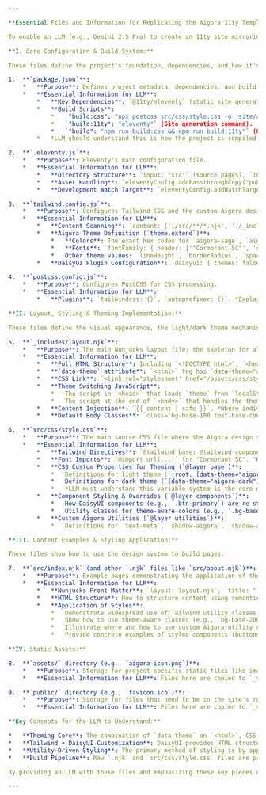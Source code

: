 ```yaml
---

**Essential Files and Information for Replicating the Aigora 11ty Template Style with an LLM**

To enable an LLM (e.g., Gemini 2.5 Pro) to create an 11ty site mirroring the style and functionality of the Aigora template, the following files and the information they contain are essential. The LLM should be instructed not just on the content of these files, but also on their interdependencies and the overall design philosophy they represent.

**I. Core Configuration & Build System:**

These files define the project's foundation, dependencies, and how it's built.

1.  **`package.json`**:
    *   **Purpose**: Defines project metadata, dependencies, and build scripts.
    *   **Essential Information for LLM**:
        *   **Key Dependencies**: `@11ty/eleventy` (static site generator), `tailwindcss` (CSS framework), `daisyui` (Tailwind component library), `postcss`, `autoprefixer` (CSS processing). *LLM must know these technologies are in use.*
        *   **Build Scripts**:
            *   `"build:css": "npx postcss src/css/style.css -o _site/assets/css/style.css"` (CSS compilation command).
            *   `"build:11ty": "eleventy"` (Site generation command).
            *   `"build": "npm run build:css && npm run build:11ty"` (Overall build orchestration).
        *   *LLM should understand this is how the project is compiled from source to a deployable site.*

2.  **`.eleventy.js`**:
    *   **Purpose**: Eleventy's main configuration file.
    *   **Essential Information for LLM**:
        *   **Directory Structure**: `input: "src"` (source pages), `includes: "../_includes"` (layouts/partials), `output: "_site"` (build destination). *Crucial for file organization.*
        *   **Asset Handling**: `eleventyConfig.addPassthroughCopy("public");` and `eleventyConfig.addPassthroughCopy("assets");`. *How static assets are managed.*
        *   **Development Watch Target**: `eleventyConfig.addWatchTarget("src/css/style.css");`.

3.  **`tailwind.config.js`**:
    *   **Purpose**: Configures Tailwind CSS and the custom Aigora design system tokens. **This is a cornerstone of the site's visual style.**
    *   **Essential Information for LLM**:
        *   **Content Scanning**: `content: ['./src/**/*.njk', './_includes/**/*.njk']`. *Tells Tailwind where to find class usage.*
        *   **Aigora Theme Definition (`theme.extend`)**:
            *   **Colors**: The exact hex codes for `aigora-sage`, `aigora-lavender`, `aigora-fog`, `aigora-charcoal`, `aigora-slate`, etc. *LLM must use these specific colors.*
            *   **Fonts**: `fontFamily: { header: ['"Cormorant SC"', 'serif'], body: ['Roboto', 'sans-serif'], meta: ['"Roboto Condensed"', 'sans-serif'] }`. *LLM must use these specific font stacks.*
            *   Other theme values: `lineHeight`, `borderRadius`, `spacing`, `maxWidth`.
        *   **DaisyUI Plugin Configuration**: `daisyui: { themes: false, base: false, styled: true, utils: true }`. *Key for LLM: DaisyUI components are used but are styled by the Aigora theme, not DaisyUI's built-in themes.*

4.  **`postcss.config.js`**:
    *   **Purpose**: Configures PostCSS for CSS processing.
    *   **Essential Information for LLM**:
        *   **Plugins**: `tailwindcss: {}`, `autoprefixer: {}`. *Explains how Tailwind directives are processed and browser prefixes are added.*

**II. Layout, Styling & Theming Implementation:**

These files define the visual appearance, the light/dark theme mechanism, and the overall page structure.

5.  **`_includes/layout.njk`**:
    *   **Purpose**: The main Nunjucks layout file; the skeleton for all pages.
    *   **Essential Information for LLM**:
        *   **Full HTML Structure**: Including `<!DOCTYPE html>`, `<head>`, `<body>`.
        *   **`data-theme` attribute**: `<html>` tag has `data-theme="aigora"` by default.
        *   **CSS Link**: `<link rel="stylesheet" href="/assets/css/style.css">`. *How compiled styles are applied.*
        *   **Theme Switching JavaScript**:
            *   The script in `<head>` that loads `theme` from `localStorage` and applies it to `document.documentElement`. *Essential for theme persistence and avoiding FOUC.*
            *   The script at the end of `<body>` that handles the theme toggle button (`#theme-toggle`), updates `data-theme` on `<html>`, and saves to `localStorage`. *Essential for user-interactive theme switching.*
        *   **Content Injection**: `{{ content | safe }}`. *Where individual page content goes.*
        *   **Default Body Classes**: `class='bg-base-100 text-base-content font-body leading-relaxed'` demonstrating use of theme-aware utility classes.

6.  **`src/css/style.css`**:
    *   **Purpose**: The main source CSS file where the Aigora design system's look and feel, including the dual-theme system, is implemented. **This is critically important for the visual style.**
    *   **Essential Information for LLM**:
        *   **Tailwind Directives**: `@tailwind base; @tailwind components; @tailwind utilities;`.
        *   **Font Imports**: `@import url(...)` for "Cormorant SC", "Roboto", "Roboto Condensed".
        *   **CSS Custom Properties for Theming (`@layer base`)**:
            *   Definitions for light theme (`:root, [data-theme="aigora"]`) with variables like `--color-primary: #5FB96A;`, `--color-base-100: #EDEDED;`, `--color-base-content: #1E1E1E;`, etc., for all Aigora colors.
            *   Definitions for dark theme (`[data-theme="aigora-dark"]`) with corresponding variables like `--color-base-100: #1A1A1A;`, `--color-base-content: #E0E0E0;`, etc.
            *   *LLM must understand this variable system is the core of the light/dark theme.*
        *   **Component Styling & Overrides (`@layer components`)**:
            *   How DaisyUI components (e.g., `.btn-primary`) are re-styled using these CSS custom properties (e.g., `background-color: var(--color-primary);`).
            *   Utility classes for theme-aware colors (e.g., `.bg-base-100 { background-color: var(--color-base-100); }`).
        *   **Custom Aigora Utilities (`@layer utilities`)**:
            *   Definitions for `text-meta`, `shadow-aigora`, `shadow-aigora-hover`, `focus-glow-sage`, `focus-glow-lavender`, `animate-fadeInUp`, `hover-lift`. *These create the unique Aigora visual flair.*

**III. Content Examples & Styling Application:**

These files show how to use the design system to build pages.

7.  **`src/index.njk` (and other `.njk` files like `src/about.njk`)**:
    *   **Purpose**: Example pages demonstrating the application of the layout and styling.
    *   **Essential Information for LLM**:
        *   **Nunjucks Front Matter**: `layout: layout.njk`, `title: "..."`.
        *   **HTML Structure**: How to structure content using semantic HTML.
        *   **Application of Styles**:
            *   Demonstrate widespread use of Tailwind utility classes for layout and fine-grained styling.
            *   Show how to use theme-aware classes (e.g., `bg-base-200`, `text-primary`).
            *   Illustrate where and how to use custom Aigora utility classes (e.g., `font-header` on headings, `shadow-aigora` on cards/buttons, `hover-lift`).
            *   Provide concrete examples of styled components (buttons, cards, forms, navigation) by showing the combination of classes used to achieve their appearance.

**IV. Static Assets:**

8.  **`assets/` directory (e.g., `aigora-icon.png`)**:
    *   **Purpose**: Storage for project-specific static files like images and icons.
    *   **Essential Information for LLM**: Files here are copied to `_site/assets/` and accessed via `/assets/your-file.ext`.

9.  **`public/` directory (e.g., `favicon.ico`)**:
    *   **Purpose**: Storage for files that need to be in the site's root directory.
    *   **Essential Information for LLM**: Files here are copied to `_site/` and accessed via `/your-file.ext`.

**Key Concepts for the LLM to Understand:**

*   **Theming Core**: The combination of `data-theme` on `<html>`, CSS custom properties in `style.css` that change based on this attribute, and JavaScript in `layout.njk` to manage the attribute and `localStorage`.
*   **Tailwind + DaisyUI Customization**: DaisyUI provides HTML structures/class names for components, but their visual appearance is entirely dictated by the Aigora theme defined in `tailwind.config.js` (tokens) and implemented in `style.css` (CSS variables and custom styles). DaisyUI's own themes are disabled.
*   **Utility-Driven Styling**: The primary method of styling is by applying utility classes (from Tailwind and custom ones in `style.css`) directly in the HTML.
*   **Build Pipeline**: Raw `.njk` and `src/css/style.css` files are processed by Eleventy and PostCSS/Tailwind to produce the final static site in `_site/`.

By providing an LLM with these files and emphasizing these key pieces of information and concepts, it should be well-equipped to generate new 11ty sites that accurately reflect the Aigora template's style, structure, and functionality.

---
```

